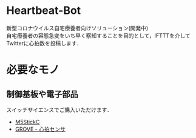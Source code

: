# Heartbeat-Bot
新型コロナウイルス自宅療養者向けソリューション(開発中)  
自宅療養者の容態急変をいち早く察知することを目的として，IFTTTを介してTwitterに心拍数を投稿します．

# 必要なモノ
## 制御基板や電子部品
スイッチサイエンスでご購入いただけます．
 * [M5StickC](https://ssci.to/5517)
 * [GROVE - 心拍センサ](https://ssci.to/2526)
